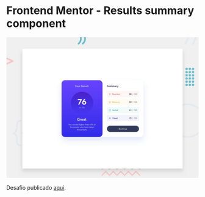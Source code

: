 # Frontend Mentor - Results summary component

![Design preview for the Results summary component coding challenge](./design/desktop-preview.jpg)

Desafio publicado [aqui](https://fabianajmge.github.io/results-summary-component/).
